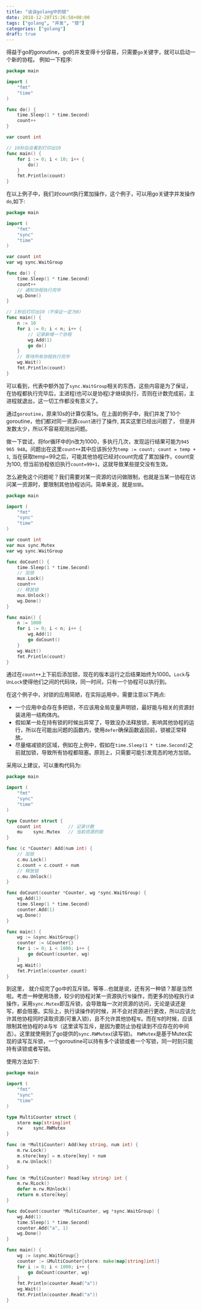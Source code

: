 ```yaml
---
title: "谈谈golang中的锁"
date: 2018-12-28T15:26:58+08:00
tags: ["golang", "并发", "锁"]
categories: ["golang"]
draft: true
---
```


得益于go的goroutine，go的并发变得十分容易，只需要`go`关键字，就可以启动一个新的协程。
例如一下程序:
``` go
package main

import (
	"fmt"
	"time"
)

func do() {
	time.Sleep(1 * time.Second)
	count++
}

var count int

// 10秒后会看到打印出10
func main() {
	for i := 0; i < 10; i++ {
		do()
	}
	fmt.Println(count)
}
```

在以上例子中，我们对count执行累加操作，这个例子，可以用go关键字并发操作`do`,如下:
``` go
package main

import (
	"fmt"
	"sync"
	"time"
)

var count int
var wg sync.WaitGroup

func do() {
	time.Sleep(1 * time.Second)
	count++
	// 通知协程执行完毕
	wg.Done()
}

// 1秒后打印出10（不保证一定为0)
func main() {
	n := 10
	for i := 0; i < n; i++ {
		// 记录新增一个协程
		wg.Add(1)
		go do()
	}
	// 等待所有协程执行完毕
	wg.Wait()
	fmt.Println(count)
}
```
可以看到，代表中额外加了`sync.WaitGroup`相关的东西，这些内容是为了保证，在协程都执行完毕后，主进程(也可以是协程)才继续执行，否则在计数完成前，主进程就退出，这一切工作都没有意义了。

通过`goroutine`，原来10s的计算仅需1s。在上面的例子中，我们并发了10个goroutine，他们都对同一资源`count`进行了操作, 其实这里已经出问题了， 但是并发数太少，所以不容易观测出问题。

做一下尝试，将for循环中的n改为1000，多执行几次，发现运行结果可能为`945 965 948`。问题出在这里`count++`其中应该拆分为`temp := count; count = temp + 1`, 当在获取temp=99之后，可能其他协程已经对count完成了累加操作，count变为100, 但当前协程依旧执行`count=99+1`，这就导致某些提交没有生效。

怎么避免这个问题呢？我们需要对某一资源的访问做限制，也就是当某一协程在访问某一资源时，要限制其他协程访问。简单来说，就是`加锁`。
``` go
package main

import (
	"fmt"
	"sync"
	"time"
)

var count int
var mux sync.Mutex
var wg sync.WaitGroup

func doCount() {
	time.Sleep(1 * time.Second)
	// 加锁
	mux.Lock()
	count++
	// 释放锁
	mux.Unlock()
	wg.Done()
}

func main() {
	n := 1000
	for i := 0; i < n; i++ {
		wg.Add(1)
		go doCount()
	}
	wg.Wait()
	fmt.Println(count)
}
```

通过在`count++`上下前后添加锁，现在的版本运行之后结果始终为1000。`Lock`与`UnLock`使得他们之间的代码块，同一时间，只有一个协程可以执行到。

在这个例子中，对锁的应用简陋，在实际运用中，需要注意以下两点: 
+ 一个应用中会存在多把锁，不应该用全局变量声明锁，最好能与相关的资源封装进用一结构体内。
+ 假如某一处在持有锁的时候出异常了，导致没办法释放锁，影响其他协程的运行，所以在可能出问题的函数内，使用`defer`确保函数返回前，锁被正常释放。
+ 尽量缩减锁的区域，例如在上例中，假如在`time.Sleep(1 * time.Second)`之前就加锁，导致所有协程都阻塞。原则上，只需要可能引发竞态的地方加锁。

采用以上建议，可以重构代码为:
``` go
package main

import (
	"fmt"
	"sync"
	"time"
)

type Counter struct {
	count int          // 记录计数
	mu    sync.Mutex   // 当前资源的锁
}

func (c *Counter) Add(num int) {
	// 加锁
	c.mu.Lock()
	c.count = c.count + num
	// 释放锁
	c.mu.Unlock()
}

func doCount(counter *Counter, wg *sync.WaitGroup) {
	wg.Add(1)
	time.Sleep(1 * time.Second)
	counter.Add(1)
	wg.Done()
}

func main() {
	wg := &sync.WaitGroup{}
	counter := &Counter{}
	for i := 0; i < 1000; i++ {
		go doCount(counter, wg)
	}
	wg.Wait()
	fmt.Println(counter.count)
}
```

到这里， 就介绍完了go中的互斥锁。等等…也就是说，还有另一种锁？那是当然啦。考虑一种使用场景，较少的协程对某一资源执行`写`操作，而更多的协程执行`读`操作，采用`sync.Mutex`即互斥锁，会导致每一次对资源的访问，无论是读还是写，都会阻塞。实际上，执行读操作的时候，并不会对资源进行更改，所以应该允许其他协程同时读取资源(可重入锁)，且不允许其他协程`写`。而在`写`的时候，应该限制其他协程的`读`与`写`（这里读写互斥，是因为要防止协程读到不应存在的中间态）。这里就使用到了go提供的`sync.RWMutex`(读写锁)。 `RWMutex`是基于Mutex实现的读写互斥锁，一个goroutine可以持有多个读锁或者一个写锁，同一时刻只能持有读锁或者写锁。

使用方法如下:
``` go
package main

import (
	"fmt"
	"sync"
	"time"
)

type MultiCounter struct {
	store map[string]int
	rw    sync.RWMutex
}

func (m *MultiCounter) Add(key string, num int) {
	m.rw.Lock()
	m.store[key] = m.store[key] + num
	m.rw.Unlock()
}

func (m *MultiCounter) Read(key string) int {
	m.rw.RLock()
	defer m.rw.RUnlock()
	return m.store[key]
}

func doCount(counter *MultiCounter, wg *sync.WaitGroup) {
	wg.Add(1)
	time.Sleep(1 * time.Second)
	counter.Add("a", 1)
	wg.Done()
}

func main() {
	wg := &sync.WaitGroup{}
	counter := &MultiCounter{store: make(map[string]int)}
	for i := 0; i < 1000; i++ {
		go doCount(counter, wg)
	}
	fmt.Println(counter.Read("a"))
	wg.Wait()
	fmt.Println(counter.Read("a"))
}
```
